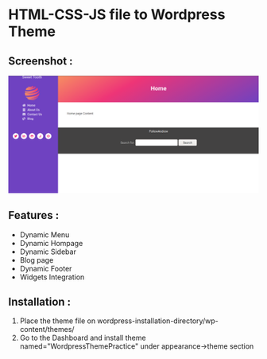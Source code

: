 # HTML-CSS-JS file to Wordpress Theme

<h2>Screenshot : </h2>
<img src="https://github.com/Gaurav890/Wordpress-Simple-Blog-theme/blob/master/screenshot.png">

<h2>Features : </h2>
<ul>
  <li>Dynamic Menu</li>
  <li>Dynamic Hompage</li>
  <li>Dynamic Sidebar</li>
  <li>Blog page</li>
  <li>Dynamic Footer</li>
  <li>Widgets Integration</li>
</ul>

<h2>Installation : </h2>
<ol>
  <li>Place the theme file on wordpress-installation-directory/wp-content/themes/<place - here></li>
  <li>Go to the Dashboard and install theme named="WordpressThemePractice" under appearance->theme section</li>
</ol>
